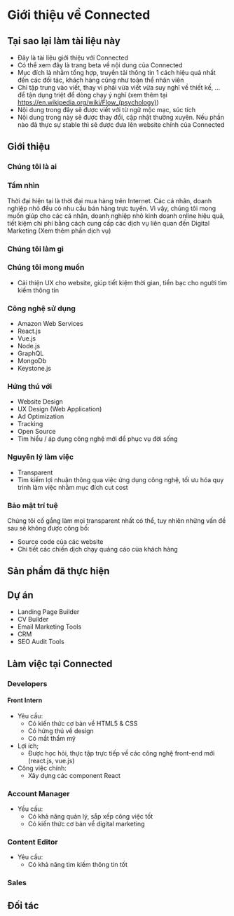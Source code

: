 # Giới thiệu về Connected

## Tại sao lại làm tài liệu này
* Đây là tài liệu giới thiệu với Connected
* Có thể xem đây là trang beta về nội dung của Connected
* Mục đích là nhằm tổng hợp, truyền tải thông tin 1 cách hiệu quả nhất đến các đối tác, khách hàng cũng như toàn thể nhân viên
* Chỉ tập trung vào viết, thay vì phải vừa viết vừa suy nghĩ về thiết kế, ... để tận dụng triệt để dòng chạy ý nghĩ (xem thêm tại https://en.wikipedia.org/wiki/Flow_(psychology))
* Nội dung trong đây sẽ được viết với từ ngữ mộc mạc, súc tích
* Nội dung trong này sẽ được thay đổi, cập nhật thường xuyên. Nếu phần nào đã thực sự stable thì sẽ được đưa lên website chính của Connected

## Giới thiệu

### Chúng tôi là ai

### Tầm nhìn
Thời đại hiện tại là thời đại mua hàng trên Internet. Các cá nhân, doanh nghiệp nhỏ đều có nhu cầu bán hàng trực tuyến. Vì vậy, chúng tôi mong muốn giúp cho các cá nhân, doanh nghiệp nhỏ kinh doanh online hiệu quả, tiết kiệm chi phí bằng cách cung cấp các dịch vụ liên quan đến Digital Marketing (Xem thêm phần dịch vụ)

### Chúng tôi làm gì

### Chúng tôi mong muốn
* Cải thiện UX cho website, giúp tiết kiệm thời gian, tiền bạc cho người tìm kiếm thông tin

### Công nghệ sử dụng
* Amazon Web Services
* React.js
* Vue.js
* Node.js
* GraphQL
* MongoDb
* Keystone.js

### Hứng thú với
* Website Design
* UX Design (Web Application)
* Ad Optimization
* Tracking
* Open Source
* Tìm hiểu / áp dụng công nghệ mới để phục vụ đời sống

### Nguyên lý làm việc
* Transparent
* Tìm kiếm lợi nhuận thông qua việc ứng dụng công nghệ, tối ưu hóa quy trình làm việc nhằm mục đích cut cost

### Bảo mật trí tuệ
Chúng tôi cố gắng làm mọi transparent nhất có thể, tuy nhiên những vấn đề sau sẽ không được công bố:
* Source code của các website
* Chi tiết các chiến dịch chạy quảng cáo của khách hàng

## Sản phẩm đã thực hiện

## Dự án
* Landing Page Builder
* CV Builder
* Email Marketing Tools
* CRM
* SEO Audit Tools

## Làm việc tại Connected

### Developers

#### Front Intern
* Yêu cầu:
  * Có kiến thức cơ bản về HTML5 & CSS
  * Có hứng thú về design
  * Có mắt thẩm mỹ
* Lợi ích;
  * Được học hỏi, thực tập trực tiếp về các công nghệ front-end mới (react.js, vue.js)
* Công việc chính:
  * Xây dựng các component React

### Account Manager
* Yều cầu:
  * Có khả năng quản lý, sắp xếp công việc tốt
  * Có kiến thức cơ bản về digital marketing

### Content Editor
* Yêu cầu:
  * Có khả năng tìm kiếm thông tin tốt

### Sales


## Đối tác
